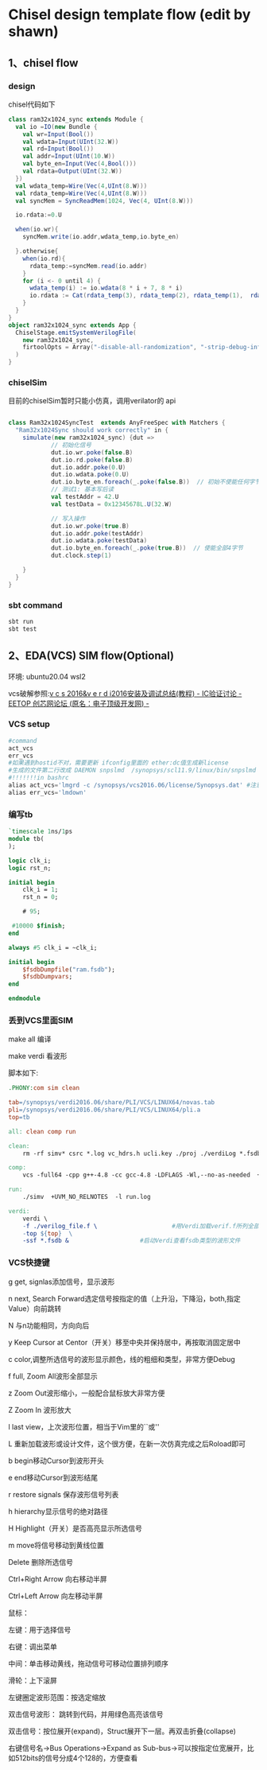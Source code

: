 # Chisel design template flow (edit by shawn)

## 1、chisel flow

### design

chisel代码如下

```scala
class ram32x1024_sync extends Module {
  val io =IO(new Bundle {
    val wr=Input(Bool())
    val wdata=Input(UInt(32.W))
    val rd=Input(Bool())
    val addr=Input(UInt(10.W))
    val byte_en=Input(Vec(4,Bool()))
    val rdata=Output(UInt(32.W))
  })
  val wdata_temp=Wire(Vec(4,UInt(8.W)))
  val rdata_temp=Wire(Vec(4,UInt(8.W)))
  val syncMem = SyncReadMem(1024, Vec(4, UInt(8.W)))

  io.rdata:=0.U

  when(io.wr){
    syncMem.write(io.addr,wdata_temp,io.byte_en)

  }.otherwise{
    when(io.rd){
      rdata_temp:=syncMem.read(io.addr)
    }
    for (i <- 0 until 4) {
      wdata_temp(i) := io.wdata(8 * i + 7, 8 * i)
      io.rdata := Cat(rdata_temp(3), rdata_temp(2), rdata_temp(1),  rdata_temp(0))
    }
  }
}
object ram32x1024_sync extends App {
  ChiselStage.emitSystemVerilogFile(
    new ram32x1024_sync,
    firtoolOpts = Array("-disable-all-randomization", "-strip-debug-info")
  )
}

```

### chiselSim 

目前的chiselSim暂时只能小仿真，调用verilator的 api

```scala

class Ram32x1024SyncTest  extends AnyFreeSpec with Matchers {
  "Ram32x1024Sync should work correctly" in {
    simulate(new ram32x1024_sync) {dut =>
            // 初始化信号
            dut.io.wr.poke(false.B)
            dut.io.rd.poke(false.B)
            dut.io.addr.poke(0.U)
            dut.io.wdata.poke(0.U)
            dut.io.byte_en.foreach(_.poke(false.B))  // 初始不使能任何字节
            // 测试1: 基本写后读
            val testAddr = 42.U
            val testData = 0x12345678L.U(32.W)

            // 写入操作
            dut.io.wr.poke(true.B)
            dut.io.addr.poke(testAddr)
            dut.io.wdata.poke(testData)
            dut.io.byte_en.foreach(_.poke(true.B))  // 使能全部4字节
            dut.clock.step(1)

    }
  }
}

```

### sbt command

```scala
sbt run
sbt test
```

## 2、EDA(VCS) SIM flow(Optional)

环境: ubuntu20.04  wsl2

vcs破解参照:[v c s 2016&v e r d i2016安装及调试总结(教程) - IC验证讨论 - EETOP 创芯网论坛 (原名：电子顶级开发网) -](https://bbs.eetop.cn/thread-893428-1-1.html)

### VCS setup

```python
#command
act_vcs
err_vcs
#如果遇到hostid不对，需要更新 ifconfig里面的 ether:dc值生成新license
#生成的文件第二行改成 DAEMON snpslmd  /synopsys/scl11.9/linux/bin/snpslmd
#!!!!!!!in bashrc
alias act_vcs='lmgrd -c /synopsys/vcs2016.06/license/Synopsys.dat' #注意改路径
alias err_vcs='lmdown'
```

### 编写tb

```systemverilog
`timescale 1ns/1ps
module tb(
);

logic clk_i;
logic rst_n;

initial begin
    clk_i = 1;
    rst_n = 0;

    # 95;

 #10000 $finish;
end

always #5 clk_i = ~clk_i;

initial begin
    $fsdbDumpfile("ram.fsdb");
    $fsdbDumpvars;
end

endmodule
```

### 丢到VCS里面SIM

make all 编译

make verdi 看波形

脚本如下:

```makefile
.PHONY:com sim clean

tab=/synopsys/verdi2016.06/share/PLI/VCS/LINUX64/novas.tab 
pli=/synopsys/verdi2016.06/share/PLI/VCS/LINUX64/pli.a 
top=tb

all: clean comp run

clean:
	rm -rf simv* csrc *.log vc_hdrs.h ucli.key ./proj ./verdiLog *.fsdb ./DVEfiles

comp:
	vcs -full64 -cpp g++-4.8 -cc gcc-4.8 -LDFLAGS -Wl,--no-as-needed  +v2k -fsdb +define+FSDB -sverilog  -kdb -lca -debug_pp -f ./verilog_file.f  -timescale=1ns/1ns -top tb -P ${tab} ${pli}  -l comp.log 

run:
	./simv  +UVM_NO_RELNOTES  -l run.log

verdi:
	verdi \
	-f ./verilog_file.f \                     #用Verdi加载verif.f所列全部源文件
	-top ${top}  \
	-ssf *.fsdb &                    #启动Verdi查看fsdb类型的波形文件

```

### VCS快捷键

g   get, signlas添加信号，显示波形

n   next, Search Forward选定信号按指定的值（上升沿，下降沿，both,指定Value）向前跳转

N   与n功能相同，方向向后

y   Keep Cursor at Centor（开关）移至中央并保持居中，再按取消固定居中

c   color,调整所选信号的波形显示颜色，线的粗细和类型，非常方便Debug

f   full, Zoom All波形全部显示

z   Zoom Out波形缩小，一般配合鼠标放大非常方便

Z   Zoom In 波形放大

l   last view，上次波形位置，相当于Vim里的``或''

L   重新加载波形或设计文件，这个很方便，在新一次仿真完成之后Roload即可

b   begin移动Cursor到波形开头

e   end移动Cursor到波形结尾

r   restore signals 保存波形信号列表

h   hierarchy显示信号的绝对路径

H   Highlight（开关）是否高亮显示所选信号

m   move将信号移动到黄线位置

Delete   删除所选信号

Ctrl+Right Arrow   向右移动半屏

Ctrl+Left Arrow   向左移动半屏

鼠标：

左键：用于选择信号

右键：调出菜单

中间：单击移动黄线，拖动信号可移动位置排列顺序

滑轮：上下滚屏

左键圈定波形范围：按选定缩放

双击信号波形： 跳转到代码，并用绿色高亮该信号

双击信号：按位展开(expand)，Struct展开下一层。再双击折叠(collapse)

右键信号名->Bus Operations->Expand as Sub-bus->可以按指定位宽展开，比如512bits的信号分成4个128的，方便查看

